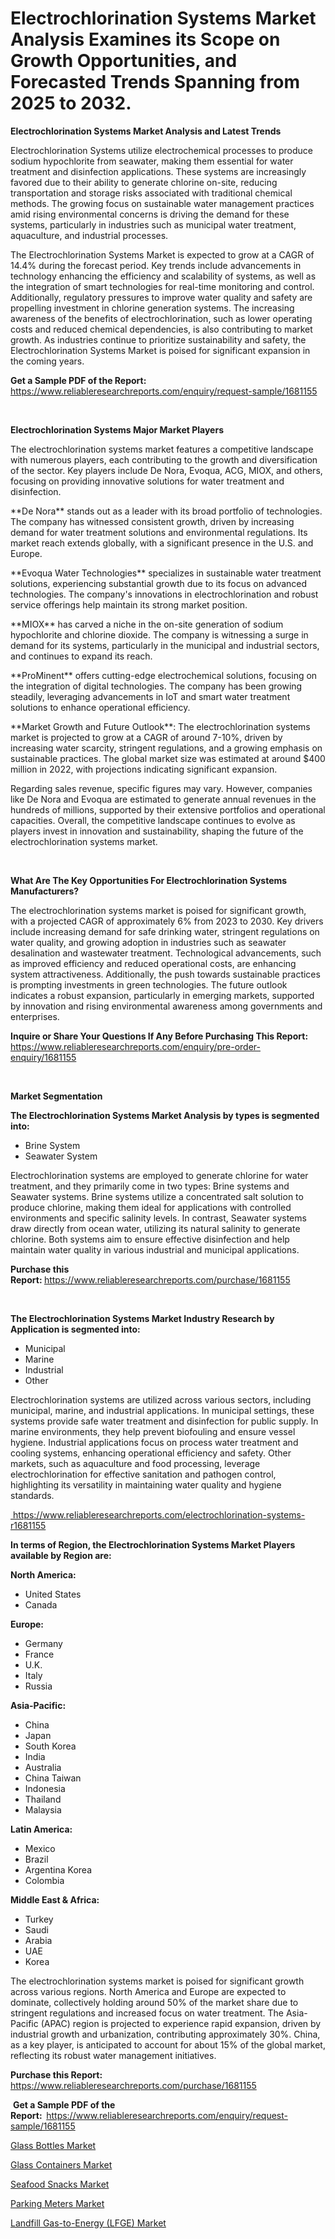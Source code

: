 <p><h1>Electrochlorination Systems Market Analysis Examines its Scope on Growth Opportunities, and Forecasted Trends Spanning from 2025 to 2032.</h1></p><p><strong>Electrochlorination Systems Market Analysis and Latest Trends</strong></p>
<p><p>Electrochlorination Systems utilize electrochemical processes to produce sodium hypochlorite from seawater, making them essential for water treatment and disinfection applications. These systems are increasingly favored due to their ability to generate chlorine on-site, reducing transportation and storage risks associated with traditional chemical methods. The growing focus on sustainable water management practices amid rising environmental concerns is driving the demand for these systems, particularly in industries such as municipal water treatment, aquaculture, and industrial processes.</p><p>The Electrochlorination Systems Market is expected to grow at a CAGR of 14.4% during the forecast period. Key trends include advancements in technology enhancing the efficiency and scalability of systems, as well as the integration of smart technologies for real-time monitoring and control. Additionally, regulatory pressures to improve water quality and safety are propelling investment in chlorine generation systems. The increasing awareness of the benefits of electrochlorination, such as lower operating costs and reduced chemical dependencies, is also contributing to market growth. As industries continue to prioritize sustainability and safety, the Electrochlorination Systems Market is poised for significant expansion in the coming years.</p></p>
<p><strong>Get a Sample PDF of the Report:&nbsp;</strong> <a href="https://www.reliableresearchreports.com/enquiry/request-sample/1681155?utm_campaign=2197&utm_medium=2&utm_source=Github&utm_content=ia&utm_term=30012025&utm_id=electrochlorination-systems">https://www.reliableresearchreports.com/enquiry/request-sample/1681155</a></p>
<p>&nbsp;</p>
<p><strong>Electrochlorination Systems Major Market Players</strong></p>
<p><p>The electrochlorination systems market features a competitive landscape with numerous players, each contributing to the growth and diversification of the sector. Key players include De Nora, Evoqua, ACG, MIOX, and others, focusing on providing innovative solutions for water treatment and disinfection.</p><p>**De Nora** stands out as a leader with its broad portfolio of technologies. The company has witnessed consistent growth, driven by increasing demand for water treatment solutions and environmental regulations. Its market reach extends globally, with a significant presence in the U.S. and Europe.</p><p>**Evoqua Water Technologies** specializes in sustainable water treatment solutions, experiencing substantial growth due to its focus on advanced technologies. The company's innovations in electrochlorination and robust service offerings help maintain its strong market position.</p><p>**MIOX** has carved a niche in the on-site generation of sodium hypochlorite and chlorine dioxide. The company is witnessing a surge in demand for its systems, particularly in the municipal and industrial sectors, and continues to expand its reach.</p><p>**ProMinent** offers cutting-edge electrochemical solutions, focusing on the integration of digital technologies. The company has been growing steadily, leveraging advancements in IoT and smart water treatment solutions to enhance operational efficiency.</p><p>**Market Growth and Future Outlook**: The electrochlorination systems market is projected to grow at a CAGR of around 7-10%, driven by increasing water scarcity, stringent regulations, and a growing emphasis on sustainable practices. The global market size was estimated at around $400 million in 2022, with projections indicating significant expansion.</p><p>Regarding sales revenue, specific figures may vary. However, companies like De Nora and Evoqua are estimated to generate annual revenues in the hundreds of millions, supported by their extensive portfolios and operational capacities. Overall, the competitive landscape continues to evolve as players invest in innovation and sustainability, shaping the future of the electrochlorination systems market.</p></p>
<p>&nbsp;</p>
<p><strong>What Are The Key Opportunities For Electrochlorination Systems Manufacturers?</strong></p>
<p><p>The electrochlorination systems market is poised for significant growth, with a projected CAGR of approximately 6% from 2023 to 2030. Key drivers include increasing demand for safe drinking water, stringent regulations on water quality, and growing adoption in industries such as seawater desalination and wastewater treatment. Technological advancements, such as improved efficiency and reduced operational costs, are enhancing system attractiveness. Additionally, the push towards sustainable practices is prompting investments in green technologies. The future outlook indicates a robust expansion, particularly in emerging markets, supported by innovation and rising environmental awareness among governments and enterprises.</p></p>
<p><strong>Inquire or Share Your Questions If Any Before Purchasing This Report:</strong> <a href="https://www.reliableresearchreports.com/enquiry/pre-order-enquiry/1681155?utm_campaign=2197&utm_medium=2&utm_source=Github&utm_content=ia&utm_term=30012025&utm_id=electrochlorination-systems">https://www.reliableresearchreports.com/enquiry/pre-order-enquiry/1681155</a></p>
<p>&nbsp;</p>
<p><strong>Market Segmentation</strong></p>
<p><strong>The Electrochlorination Systems Market Analysis by types is segmented into:</strong></p>
<p><ul><li>Brine System</li><li>Seawater System</li></ul></p>
<p><p>Electrochlorination systems are employed to generate chlorine for water treatment, and they primarily come in two types: Brine systems and Seawater systems. Brine systems utilize a concentrated salt solution to produce chlorine, making them ideal for applications with controlled environments and specific salinity levels. In contrast, Seawater systems draw directly from ocean water, utilizing its natural salinity to generate chlorine. Both systems aim to ensure effective disinfection and help maintain water quality in various industrial and municipal applications.</p></p>
<p><strong>Purchase this Report:&nbsp;</strong><a href="https://www.reliableresearchreports.com/purchase/1681155?utm_campaign=2197&utm_medium=2&utm_source=Github&utm_content=ia&utm_term=30012025&utm_id=electrochlorination-systems">https://www.reliableresearchreports.com/purchase/1681155</a></p>
<p>&nbsp;</p>
<p><strong>The Electrochlorination Systems Market Industry Research by Application is segmented into:</strong></p>
<p><ul><li>Municipal</li><li>Marine</li><li>Industrial</li><li>Other</li></ul></p>
<p><p>Electrochlorination systems are utilized across various sectors, including municipal, marine, and industrial applications. In municipal settings, these systems provide safe water treatment and disinfection for public supply. In marine environments, they help prevent biofouling and ensure vessel hygiene. Industrial applications focus on process water treatment and cooling systems, enhancing operational efficiency and safety. Other markets, such as aquaculture and food processing, leverage electrochlorination for effective sanitation and pathogen control, highlighting its versatility in maintaining water quality and hygiene standards.</p></p>
<p><a href="https://www.reliableresearchreports.com/electrochlorination-systems-r1681155?utm_campaign=2197&utm_medium=2&utm_source=Github&utm_content=ia&utm_term=30012025&utm_id=electrochlorination-systems">&nbsp;https://www.reliableresearchreports.com/electrochlorination-systems-r1681155</a></p>
<p><strong>In terms of Region, the Electrochlorination Systems Market Players available by Region are:</strong></p>
<p>
    <p> <strong> North America: </strong>
        <ul>
            <li>United States</li>
            <li>Canada</li>
        </ul>
        </p> 
    <p> <strong> Europe: </strong>
        <ul>
            <li>Germany</li>
            <li>France</li>
            <li>U.K.</li>
            <li>Italy</li>
            <li>Russia</li>
        </ul>
        </p> 
    <p> <strong> Asia-Pacific: </strong>
        <ul>
            <li>China</li>
            <li>Japan</li>
            <li>South Korea</li>
            <li>India</li>
            <li>Australia</li>
            <li>China Taiwan</li>
            <li>Indonesia</li>
            <li>Thailand</li>
            <li>Malaysia</li>
        </ul>
        </p> 
    <p> <strong> Latin America: </strong>
        <ul>
            <li>Mexico</li>
            <li>Brazil</li>
            <li>Argentina Korea</li>
            <li>Colombia</li>
        </ul>
        </p> 
    <p> <strong> Middle East & Africa: </strong>
        <ul>
            <li>Turkey</li>
            <li>Saudi</li>
            <li>Arabia</li>
            <li>UAE</li>
            <li>Korea</li>
        </ul>
    </p>
    </p>
<p><p>The electrochlorination systems market is poised for significant growth across various regions. North America and Europe are expected to dominate, collectively holding around 50% of the market share due to stringent regulations and increased focus on water treatment. The Asia-Pacific (APAC) region is projected to experience rapid expansion, driven by industrial growth and urbanization, contributing approximately 30%. China, as a key player, is anticipated to account for about 15% of the global market, reflecting its robust water management initiatives.</p></p>
<p><strong>Purchase this Report: </strong><a href="https://www.reliableresearchreports.com/purchase/1681155?utm_campaign=2197&utm_medium=2&utm_source=Github&utm_content=ia&utm_term=30012025&utm_id=electrochlorination-systems">https://www.reliableresearchreports.com/purchase/1681155</a></p>
<p>&nbsp;<strong>Get a Sample PDF of the Report:&nbsp;&nbsp;</strong><a href="https://www.reliableresearchreports.com/enquiry/request-sample/1681155?utm_campaign=2197&utm_medium=2&utm_source=Github&utm_content=ia&utm_term=30012025&utm_id=electrochlorination-systems">https://www.reliableresearchreports.com/enquiry/request-sample/1681155</a></p>
<p><strong></strong></p>
<p><p><a href="https://github.com/stillsfloria19981/Market-Research-Report-List-1/blob/main/glass-bottles-market.md?utm_campaign=2197&utm_medium=2&utm_source=Github&utm_content=ia&utm_term=30012025&utm_id=electrochlorination-systems">Glass Bottles Market</a></p><p><a href="https://github.com/triattwood9919/Market-Research-Report-List-1/blob/main/glass-containers-market.md?utm_campaign=2197&utm_medium=2&utm_source=Github&utm_content=ia&utm_term=30012025&utm_id=electrochlorination-systems">Glass Containers Market</a></p><p><a href="https://www.linkedin.com/pulse/report-global-seafood-snacks-size-valuation-current-jqymc?utm_campaign=2197&utm_medium=2&utm_source=Github&utm_content=ia&utm_term=30012025&utm_id=electrochlorination-systems">Seafood Snacks Market</a></p><p><a href="https://www.linkedin.com/pulse/parking-meters-market-analysis-report-2025-2032-key-insights-npltc?utm_campaign=2197&utm_medium=2&utm_source=Github&utm_content=ia&utm_term=30012025&utm_id=electrochlorination-systems">Parking Meters Market</a></p><p><a href="https://www.linkedin.com/pulse/landfill-gas-to-energy-lfge-market-demand-revenue-insights-dt6ue?utm_campaign=2197&utm_medium=2&utm_source=Github&utm_content=ia&utm_term=30012025&utm_id=electrochlorination-systems">Landfill Gas-to-Energy (LFGE) Market</a></p></p>
